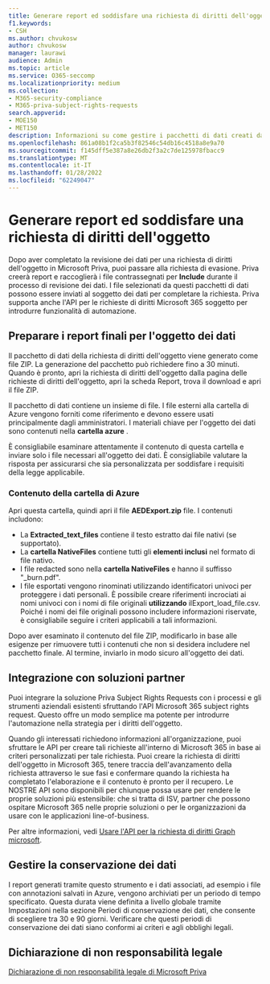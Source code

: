 ```yaml
---
title: Generare report ed soddisfare una richiesta di diritti dell'oggetto
f1.keywords:
- CSH
ms.author: chvukosw
author: chvukosw
manager: laurawi
audience: Admin
ms.topic: article
ms.service: O365-seccomp
ms.localizationpriority: medium
ms.collection:
- M365-security-compliance
- M365-priva-subject-rights-requests
search.appverid:
- MOE150
- MET150
description: Informazioni su come gestire i pacchetti di dati creati da Microsoft Priva per le richieste di diritti dell'oggetto ed eseguire la richiesta all'oggetto dei dati.
ms.openlocfilehash: 861a08b1f2ca5b3f82546c54db16c4518a8e9a70
ms.sourcegitcommit: f145dff5e387a8e26db2f3a2c7de125978fbacc9
ms.translationtype: MT
ms.contentlocale: it-IT
ms.lasthandoff: 01/28/2022
ms.locfileid: "62249047"
---
```

# <a name="generate-reports-and-fulfill-a-subject-rights-request"></a>Generare report ed soddisfare una richiesta di diritti dell'oggetto

Dopo aver completato la revisione dei dati per una richiesta di diritti dell'oggetto in Microsoft Priva, puoi passare alla richiesta di evasione. Priva creerà report e raccoglierà i file contrassegnati per **Include** durante il processo di revisione dei dati. I file selezionati da questi pacchetti di dati possono essere inviati al soggetto dei dati per completare la richiesta. Priva supporta anche l'API per le richieste di diritti Microsoft 365 soggetto per introdurre funzionalità di automazione.

## <a name="prepare-final-reports-for-the-data-subject"></a>Preparare i report finali per l'oggetto dei dati

Il pacchetto di dati della richiesta di diritti dell'oggetto viene generato come file ZIP. La generazione del pacchetto può richiedere fino a 30 minuti. Quando è pronto, apri la richiesta di diritti dell'oggetto dalla pagina delle richieste di diritti dell'oggetto, apri la scheda Report, trova il download e apri il file ZIP.

Il pacchetto di dati contiene un insieme di file. I file esterni alla cartella di Azure vengono forniti come riferimento e devono essere usati principalmente dagli amministratori. I materiali chiave per l'oggetto dei dati sono contenuti nella **cartella azure** .

È consigliabile esaminare attentamente il contenuto di questa cartella e inviare solo i file necessari all'oggetto dei dati. È consigliabile valutare la risposta per assicurarsi che sia personalizzata per soddisfare i requisiti della legge applicabile.

### <a name="azure-folder-contents"></a>Contenuto della cartella di Azure

Apri questa cartella, quindi apri il file **AEDExport.zip** file. I contenuti includono:

- La **Extracted_text_files** contiene il testo estratto dai file nativi (se supportato).
- La **cartella NativeFiles** contiene tutti gli **elementi inclusi** nel formato di file nativo.
- I file redacted sono nella **cartella NativeFiles** e hanno il suffisso "_burn.pdf".
- I file esportati vengono rinominati utilizzando identificatori univoci per proteggere i dati personali. È possibile creare riferimenti incrociati ai nomi univoci con i nomi di file originali **utilizzando** ilExport_load_file.csv. Poiché i nomi dei file originali possono includere informazioni riservate, è consigliabile seguire i criteri applicabili a tali informazioni.

Dopo aver esaminato il contenuto del file ZIP, modificarlo in base alle esigenze per rimuovere tutti i contenuti che non si desidera includere nel pacchetto finale. Al termine, inviarlo in modo sicuro all'oggetto dei dati.

## <a name="integrate-with-partner-solutions"></a>Integrazione con soluzioni partner

Puoi integrare la soluzione Priva Subject Rights Requests con i processi e gli strumenti aziendali esistenti sfruttando l'API Microsoft 365 subject rights request. Questo offre un modo semplice ma potente per introdurre l'automazione nella strategia per i diritti dell'oggetto.

Quando gli interessati richiedono informazioni all'organizzazione, puoi sfruttare le API per creare tali richieste all'interno di Microsoft 365 in base ai criteri personalizzati per tale richiesta. Puoi creare la richiesta di diritti dell'oggetto in Microsoft 365, tenere traccia dell'avanzamento della richiesta attraverso le sue fasi e confermare quando la richiesta ha completato l'elaborazione e il contenuto è pronto per il recupero. Le NOSTRE API sono disponibili per chiunque possa usare per rendere le proprie soluzioni più estensibile: che si tratta di ISV, partner che possono ospitare Microsoft 365 nelle proprie soluzioni o per le organizzazioni da usare con le applicazioni line-of-business.

Per altre informazioni, vedi [Usare l'API per la richiesta di diritti Graph microsoft](/graph/api/resources/subjectrightsrequest-subjectrightsrequestapioverview).

## <a name="manage-data-retention"></a>Gestire la conservazione dei dati

I report generati tramite questo strumento e i dati associati, ad esempio i file con annotazioni salvati in Azure, vengono archiviati per un periodo di tempo specificato. Questa durata viene definita a livello globale tramite Impostazioni nella  sezione Periodi di conservazione dei dati, che consente di scegliere tra 30 e 90 giorni. Verificare che questi periodi di conservazione dei dati siano conformi ai criteri e agli obblighi legali.

## <a name="legal-disclaimer"></a>Dichiarazione di non responsabilità legale

[Dichiarazione di non responsabilità legale di Microsoft Priva](priva-disclaimer.md)
